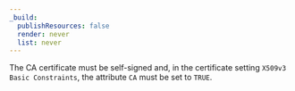 ```yaml
---
_build:
  publishResources: false
  render: never
  list: never
---
```


The CA certificate must be self-signed and, in the certificate setting `X509v3 Basic Constraints`, the attribute `CA` must be set to `TRUE`.